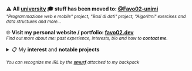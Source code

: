 ⚠️ **All <ins>university</ins> 🎓 stuff has been moved to: [@Favo02-unimi](https://github.com/favo02-unimi)**\
<sup>_"Programmazione web e mobile" project, "Basi di dati" project, "Algoritmi" exercises and data structures and more..._</sup>

🌐 **Visit my personal website / portfolio: [favo02.dev](https://favo02.dev)**\
<sup>_Find out more about me: past experience, interests, bio and how to **contact me**._</sup>

<details>
  <summary>📋 My <b>interest</b> and <b>notable projects</b></summary>

  <br/>
  
- **Competitive programming**: `python`, `c++`, `go`

  - [LeetCode](https://github.com/Favo02/leetcode): _data structures and algorithms challenges and contests_ <img height="22" src="https://skillicons.dev/icons?i=python,cpp" title="Python, C++" />
  - [Advent of code](https://github.com/Favo02/advent-of-code): _daily algorithmic challenges_ <img height="22" src="https://skillicons.dev/icons?i=golang" title="Go" />

  <br/>

- **Web development**: `javascript`, `typescript`, `react`, `express`, `tailwindcss`, `mongodb`, `php`, `postgresql`

  - [favo02.dev](https://github.com/Favo02/favo02.dev): _personal website/portfolio_ <img height="22" src="https://skillicons.dev/icons?i=typescript,react,tailwindcss" title="TypeScript, React, Tailwindcss" />
  - [Social Network for Music](https://github.com/Favo02/social-network-for-music): _Spotify fullstack clone_ <img height="22" src="https://skillicons.dev/icons?i=javascript,react,express,tailwindcss,mongodb" title="JavaScript, React, Express, Tailwindcss, MongoDB" />
  - [SuperUnimia](https://github.com/Favo02/super-unimia): _platform to manage university exam registrations_ <img height="22" src="https://skillicons.dev/icons?i=php,postgres" title="PHP, Postgres" />

  <br/>

- **Open source software and Various**: `javascript`, `ocaml`, `docker`, `linux`, `github actions`, `bash`, `x86 assembly`

  - [Workspaces by open apps](https://github.com/Favo02/workspaces-by-open-apps): _GNOME shell extension_ <img height="22" src="https://skillicons.dev/icons?i=javascript" title="JavaScript" />
  - [LP OCaML](https://github.com/Favo02/lp-ocaml): _functional programming_ <img height="22" src="https://skillicons.dev/icons?i=ocaml" title="OCaML" />
  - [LP Erlang](https://github.com/Favo02/lp-erlang): _concurrent programming_ <img height="22" src="https://github.com/Favo02/Favo02/assets/59796435/3ddd85cf-1db3-4264-8c1d-4d50374bdd7c" title="Erlang" />
  - [docker-compose](https://github.com/Favo02/docker-compose): _homelab and self-hosting_ <img height="22" src="https://skillicons.dev/icons?i=docker,linux,githubactions" title="Docker, Linux, GitHub actions" />
  - [Sicurezza e Privatezza](https://github.com/Favo02/sicurezza-e-privatezza): _PWN college cybersecurity CTF_ <img height="22" src="https://skillicons.dev/icons?i=bash" title="Bash, x86 Assembly" /> <img height="22" src="https://github.com/Favo02/Favo02/assets/59796435/d1808634-eeb1-4f64-80ca-e4d0afd2fb16" title="Bash, x86 Assembly" />
  
  <br/>
</details>

<sub>_You can recognize me IRL by the **[smurf](https://upload.wikimedia.org/wikipedia/en/2/26/Papasmurf1.jpg)** attached to my backpack_</sub>
